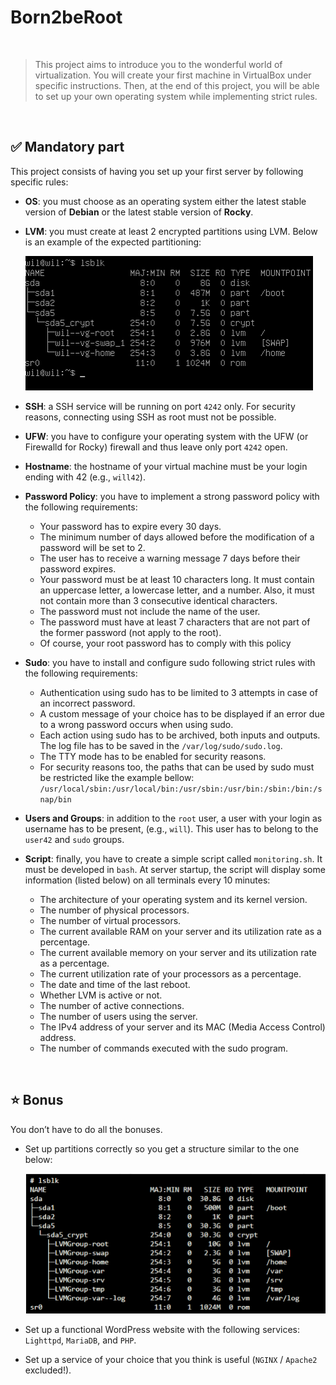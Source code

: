 # Born2beRoot
<br>

>This project aims to introduce you to the wonderful world of virtualization. You will create your first machine in VirtualBox under specific instructions. Then, at the end of this project, you will be able to set up your own operating system while implementing strict rules.
<br>


## ✅ Mandatory part

This project consists of having you set up your first server by following specific rules:

- **OS**: you must choose as an operating system either the latest stable version of **Debian** or the latest stable version of **Rocky**.
- **LVM**: you must create at least 2 encrypted partitions using LVM. Below is an example of the expected partitioning:

  <img src="./images/Screenshot from 2023-10-10 16-57-08.png"/>

- **SSH**: a SSH service will be running on port `4242` only. For security reasons, connecting using SSH as root must not be possible.
- **UFW**: you have to configure your operating system with the UFW (or Firewalld for Rocky) firewall and thus leave only port `4242` open.
- **Hostname**: the hostname of your virtual machine must be your login ending with 42 (e.g., `will42`).
- **Password Policy**: you have to implement a strong password policy with the following requirements:
  - Your password has to expire every 30 days.
  - The minimum number of days allowed before the modification of a password will be set to 2.
  - The user has to receive a warning message 7 days before their password expires.
  - Your password must be at least 10 characters long. It must contain an uppercase letter, a lowercase letter, and a number. Also, it must not contain more than 3 consecutive identical characters.
  - The password must not include the name of the user.
  - The password must have at least 7 characters that are not part of the former password (not apply to the root).
  - Of course, your root password has to comply with this policy
- **Sudo**: you have to install and configure sudo following strict rules with the following requirements:
  - Authentication using sudo has to be limited to 3 attempts in case of an incorrect password.
  - A custom message of your choice has to be displayed if an error due to a wrong password occurs when using sudo.
  - Each action using sudo has to be archived, both inputs and outputs. The log file has to be saved in the `/var/log/sudo/sudo.log`.
  - The TTY mode has to be enabled for security reasons.
  - For security reasons too, the paths that can be used by sudo must be restricted like the example bellow:
    `/usr/local/sbin:/usr/local/bin:/usr/sbin:/usr/bin:/sbin:/bin:/snap/bin`
- **Users and Groups**: in addition to the `root` user, a user with your login as username has to be present, (e.g., `will`). This user has to belong to the `user42` and `sudo` groups.
- **Script**: finally, you have to create a simple script called `monitoring.sh`. It must be developed in `bash`. At server startup, the script will display some information (listed below) on all terminals every 10 minutes:
  - The architecture of your operating system and its kernel version.
  - The number of physical processors.
  - The number of virtual processors.
  - The current available RAM on your server and its utilization rate as a percentage.
  - The current available memory on your server and its utilization rate as a percentage.
  - The current utilization rate of your processors as a percentage.
  - The date and time of the last reboot.
  - Whether LVM is active or not.
  - The number of active connections.
  - The number of users using the server.
  - The IPv4 address of your server and its MAC (Media Access Control) address.
  - The number of commands executed with the sudo program.   
<br>

## ⭐ Bonus

You don’t have to do all the bonuses.

- Set up partitions correctly so you get a structure similar to the one below:

  <img src="./images/Screenshot from 2023-10-10 16-29-35.png"/>

- Set up a functional WordPress website with the following services: `Lighttpd`, `MariaDB`, and `PHP`.
- Set up a service of your choice that you think is useful (`NGINX` / `Apache2` excluded!).
